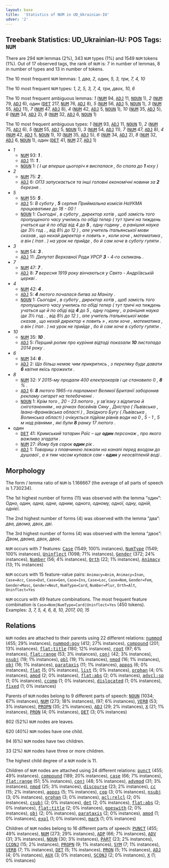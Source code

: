 ```yaml
---
layout: base
title:  'Statistics of NUM in UD_Ukrainian-IU'
udver: '2'
---
```


## Treebank Statistics: UD_Ukrainian-IU: POS Tags: `NUM`

There are 294 `NUM` lemmas (2%), 343 `NUM` types (1%) and 1549 `NUM` tokens (1%).
Out of 17 observed tags, the rank of `NUM` is: 7 in number of lemmas, 8 in number of types and 13 in number of tokens.

The 10 most frequent `NUM` lemmas: <em>1, два, 2, один, 5, 3, три, 7, 4, 10</em>

The 10 most frequent `NUM` types:  <em>1, 2, 5, 3, 7, 4, три, двох, 10, 6</em>

The 10 most frequent ambiguous lemmas: <em>1</em> (<tt><a href="uk_iu-pos-NUM.html">NUM</a></tt> 94, <tt><a href="uk_iu-pos-ADJ.html">ADJ</a></tt> 11, <tt><a href="uk_iu-pos-NOUN.html">NOUN</a></tt> 1), <em>2</em> (<tt><a href="uk_iu-pos-NUM.html">NUM</a></tt> 79, <tt><a href="uk_iu-pos-ADJ.html">ADJ</a></tt> 6), <em>один</em> (<tt><a href="uk_iu-pos-DET.html">DET</a></tt> 217, <tt><a href="uk_iu-pos-NUM.html">NUM</a></tt> 76, <tt><a href="uk_iu-pos-ADJ.html">ADJ</a></tt> 8), <em>5</em> (<tt><a href="uk_iu-pos-NUM.html">NUM</a></tt> 56, <tt><a href="uk_iu-pos-ADJ.html">ADJ</a></tt> 5, <tt><a href="uk_iu-pos-NOUN.html">NOUN</a></tt> 1), <em>3</em> (<tt><a href="uk_iu-pos-NUM.html">NUM</a></tt> 55, <tt><a href="uk_iu-pos-ADJ.html">ADJ</a></tt> 11), <em>7</em> (<tt><a href="uk_iu-pos-NUM.html">NUM</a></tt> 47, <tt><a href="uk_iu-pos-ADJ.html">ADJ</a></tt> 8), <em>4</em> (<tt><a href="uk_iu-pos-NUM.html">NUM</a></tt> 42, <tt><a href="uk_iu-pos-ADJ.html">ADJ</a></tt> 5, <tt><a href="uk_iu-pos-NOUN.html">NOUN</a></tt> 1), <em>10</em> (<tt><a href="uk_iu-pos-NUM.html">NUM</a></tt> 35, <tt><a href="uk_iu-pos-ADJ.html">ADJ</a></tt> 5), <em>6</em> (<tt><a href="uk_iu-pos-NUM.html">NUM</a></tt> 34, <tt><a href="uk_iu-pos-ADJ.html">ADJ</a></tt> 2), <em>8</em> (<tt><a href="uk_iu-pos-NUM.html">NUM</a></tt> 32, <tt><a href="uk_iu-pos-ADJ.html">ADJ</a></tt> 6, <tt><a href="uk_iu-pos-NOUN.html">NOUN</a></tt> 1)

The 10 most frequent ambiguous types:  <em>1</em> (<tt><a href="uk_iu-pos-NUM.html">NUM</a></tt> 93, <tt><a href="uk_iu-pos-ADJ.html">ADJ</a></tt> 11, <tt><a href="uk_iu-pos-NOUN.html">NOUN</a></tt> 1), <em>2</em> (<tt><a href="uk_iu-pos-NUM.html">NUM</a></tt> 75, <tt><a href="uk_iu-pos-ADJ.html">ADJ</a></tt> 6), <em>5</em> (<tt><a href="uk_iu-pos-NUM.html">NUM</a></tt> 55, <tt><a href="uk_iu-pos-ADJ.html">ADJ</a></tt> 5, <tt><a href="uk_iu-pos-NOUN.html">NOUN</a></tt> 1), <em>3</em> (<tt><a href="uk_iu-pos-NUM.html">NUM</a></tt> 54, <tt><a href="uk_iu-pos-ADJ.html">ADJ</a></tt> 11), <em>7</em> (<tt><a href="uk_iu-pos-NUM.html">NUM</a></tt> 47, <tt><a href="uk_iu-pos-ADJ.html">ADJ</a></tt> 8), <em>4</em> (<tt><a href="uk_iu-pos-NUM.html">NUM</a></tt> 42, <tt><a href="uk_iu-pos-ADJ.html">ADJ</a></tt> 5, <tt><a href="uk_iu-pos-NOUN.html">NOUN</a></tt> 1), <em>10</em> (<tt><a href="uk_iu-pos-NUM.html">NUM</a></tt> 35, <tt><a href="uk_iu-pos-ADJ.html">ADJ</a></tt> 5), <em>6</em> (<tt><a href="uk_iu-pos-NUM.html">NUM</a></tt> 34, <tt><a href="uk_iu-pos-ADJ.html">ADJ</a></tt> 2), <em>8</em> (<tt><a href="uk_iu-pos-NUM.html">NUM</a></tt> 32, <tt><a href="uk_iu-pos-ADJ.html">ADJ</a></tt> 6, <tt><a href="uk_iu-pos-NOUN.html">NOUN</a></tt> 1), <em>один</em> (<tt><a href="uk_iu-pos-DET.html">DET</a></tt> 41, <tt><a href="uk_iu-pos-NUM.html">NUM</a></tt> 27, <tt><a href="uk_iu-pos-ADJ.html">ADJ</a></tt> 1)


* <em>1</em>
  * <tt><a href="uk_iu-pos-NUM.html">NUM</a></tt> 93: <em><b>1</b> .</em>
  * <tt><a href="uk_iu-pos-ADJ.html">ADJ</a></tt> 11: <em><b>1</b> .</em>
  * <tt><a href="uk_iu-pos-NOUN.html">NOUN</a></tt> 1: <em>( І це вперше цьогоріч я виспалася , бо спала до <b>1</b> юху )</em>
* <em>2</em>
  * <tt><a href="uk_iu-pos-NUM.html">NUM</a></tt> 75: <em><b>2</b> .</em>
  * <tt><a href="uk_iu-pos-ADJ.html">ADJ</a></tt> 6: <em>ОПЗ запускається та інші головні економічні новини за <b>2</b> березня .</em>
* <em>5</em>
  * <tt><a href="uk_iu-pos-NUM.html">NUM</a></tt> 55: <em><b>5</b> .</em>
  * <tt><a href="uk_iu-pos-ADJ.html">ADJ</a></tt> 5: <em>В суботу , <b>5</b> серпня Приймальна комісія НаУКМА працюватиме до 18 - 00 !</em>
  * <tt><a href="uk_iu-pos-NOUN.html">NOUN</a></tt> 1: <em>Сьогодні , в суботу , директор хотів , щоб замість того пропущеного часу учились по обіді тепер ( тут тричі на тиждень учаться ще й по обіді від 4 до <b>5</b> , одну годину , а ранішня наука іде 3½ год . , від 8½ до 12 ) , але учитель італьянської мови сказав , що нехай директор « ловить » , коли хоче , математика , а він ( італ . ) на урок не прийде , бо й сам хоче в суботу гуляти .</em>
* <em>3</em>
  * <tt><a href="uk_iu-pos-NUM.html">NUM</a></tt> 54: <em><b>3</b> .</em>
  * <tt><a href="uk_iu-pos-ADJ.html">ADJ</a></tt> 11: <em>Депутат Верховної Ради УРСР <b>3</b> - 4-го скликань .</em>
* <em>7</em>
  * <tt><a href="uk_iu-pos-NUM.html">NUM</a></tt> 47: <em><b>7</b> .</em>
  * <tt><a href="uk_iu-pos-ADJ.html">ADJ</a></tt> 8: <em><b>7</b> вересня 1919 року вінчаються у Свято - Андріївській церкві .</em>
* <em>4</em>
  * <tt><a href="uk_iu-pos-NUM.html">NUM</a></tt> 42: <em><b>4</b> .</em>
  * <tt><a href="uk_iu-pos-ADJ.html">ADJ</a></tt> 5: <em><b>4</b> лютого почалася битва за Манілу .</em>
  * <tt><a href="uk_iu-pos-NOUN.html">NOUN</a></tt> 1: <em>Сьогодні , в суботу , директор хотів , щоб замість того пропущеного часу учились по обіді тепер ( тут тричі на тиждень учаться ще й по обіді від <b>4</b> до 5 , одну годину , а ранішня наука іде 3½ год . , від 8½ до 12 ) , але учитель італьянської мови сказав , що нехай директор « ловить » , коли хоче , математика , а він ( італ . ) на урок не прийде , бо й сам хоче в суботу гуляти .</em>
* <em>10</em>
  * <tt><a href="uk_iu-pos-NUM.html">NUM</a></tt> 35: <em><b>10</b> .</em>
  * <tt><a href="uk_iu-pos-ADJ.html">ADJ</a></tt> 5: <em>Перший ролик про куріння відтоді показали <b>10</b> листопада 2014 року .</em>
* <em>6</em>
  * <tt><a href="uk_iu-pos-NUM.html">NUM</a></tt> 34: <em><b>6</b> .</em>
  * <tt><a href="uk_iu-pos-ADJ.html">ADJ</a></tt> 2: <em>Що більш немає чим прикритись , з переляку буде давати <b>6</b> квітня якісь прожекти .</em>
* <em>8</em>
  * <tt><a href="uk_iu-pos-NUM.html">NUM</a></tt> 32: <em>У 2015-му продали 400 електрокарів і це становило 0 , <b>8</b> % .</em>
  * <tt><a href="uk_iu-pos-ADJ.html">ADJ</a></tt> 6: <em><b>8</b> лютого 1965-го парламент Великої Британії заборонив рекламу сигарет на телебаченні .</em>
  * <tt><a href="uk_iu-pos-NOUN.html">NOUN</a></tt> 1: <em>Крім того , 20 - 23 лютого , у зв'язку з відлигою й сніготаненням , на річках басейнів Сяну , Дністра ( Львівська , Івано-Франківська області ) , Західного Бугу ( Львівська , Волинська області ) очікується підйом рівнів води на 0 , 5 - 1 , 5 м над рівнями , які були <b>8</b> ранку 17 лютого .</em>
* <em>один</em>
  * <tt><a href="uk_iu-pos-DET.html">DET</a></tt> 41: <em>Кримський татарин Раїс – ще <b>один</b> персонаж , про якого важливо згадати .</em>
  * <tt><a href="uk_iu-pos-NUM.html">NUM</a></tt> 27: <em>Йому був сорок <b>один</b> рік .</em>
  * <tt><a href="uk_iu-pos-ADJ.html">ADJ</a></tt> 1: <em>Товариш з плавчинею лежали на канапі перед входом до душової , а я тим часом купався сам - <b>один</b> у неосвітленій воді .</em>

## Morphology

The form / lemma ratio of `NUM` is 1.166667 (the average of all parts of speech is 1.730234).

The 1st highest number of forms (11) was observed with the lemma “один”: <em>Одно, один, одна, одне, одним, одного, одному, одної, одну, одній, однієї</em>.

The 2nd highest number of forms (4) was observed with the lemma “два”: <em>два, двома, двох, дві</em>.

The 3rd highest number of forms (4) was observed with the lemma “двоє”: <em>Двом, двома, двох, двоє</em>.

`NUM` occurs with 7 features: <tt><a href="uk_iu-feat-Case.html">Case</a></tt> (1549; 100% instances), <tt><a href="uk_iu-feat-NumType.html">NumType</a></tt> (1549; 100% instances), <tt><a href="uk_iu-feat-Uninflect.html">Uninflect</a></tt> (1098; 71% instances), <tt><a href="uk_iu-feat-Gender.html">Gender</a></tt> (372; 24% instances), <tt><a href="uk_iu-feat-Number.html">Number</a></tt> (56; 4% instances), <tt><a href="uk_iu-feat-Orth.html">Orth</a></tt> (22; 1% instances), <tt><a href="uk_iu-feat-Animacy.html">Animacy</a></tt> (13; 1% instances)

`NUM` occurs with 15 feature-value pairs: `Animacy=Anim`, `Animacy=Inan`, `Case=Acc`, `Case=Dat`, `Case=Gen`, `Case=Ins`, `Case=Loc`, `Case=Nom`, `Gender=Fem`, `Gender=Masc`, `Gender=Neut`, `NumType=Card`, `Number=Plur`, `Orth=Alt`, `Uninflect=Yes`

`NUM` occurs with 49 feature combinations.
The most frequent feature combination is `Case=Nom|NumType=Card|Uninflect=Yes` (450 tokens).
Examples: <em>3, 7, 5, 4, 6, 8, 10, 2017, 00, 15</em>


## Relations

`NUM` nodes are attached to their parents using 22 different relations: <tt><a href="uk_iu-dep-nummod.html">nummod</a></tt> (455; 29% instances), <tt><a href="uk_iu-dep-nummod-gov.html">nummod:gov</a></tt> (412; 27% instances), <tt><a href="uk_iu-dep-compound.html">compound</a></tt> (201; 13% instances), <tt><a href="uk_iu-dep-flat-title.html">flat:title</a></tt> (180; 12% instances), <tt><a href="uk_iu-dep-root.html">root</a></tt> (97; 6% instances), <tt><a href="uk_iu-dep-flat-range.html">flat:range</a></tt> (53; 3% instances), <tt><a href="uk_iu-dep-conj.html">conj</a></tt> (42; 3% instances), <tt><a href="uk_iu-dep-nsubj.html">nsubj</a></tt> (19; 1% instances), <tt><a href="uk_iu-dep-obl.html">obl</a></tt> (19; 1% instances), <tt><a href="uk_iu-dep-nmod.html">nmod</a></tt> (16; 1% instances), <tt><a href="uk_iu-dep-obj.html">obj</a></tt> (16; 1% instances), <tt><a href="uk_iu-dep-parataxis.html">parataxis</a></tt> (11; 1% instances), <tt><a href="uk_iu-dep-appos.html">appos</a></tt> (6; 0% instances), <tt><a href="uk_iu-dep-flat.html">flat</a></tt> (5; 0% instances), <tt><a href="uk_iu-dep-list.html">list</a></tt> (5; 0% instances), <tt><a href="uk_iu-dep-orphan.html">orphan</a></tt> (4; 0% instances), <tt><a href="uk_iu-dep-amod.html">amod</a></tt> (2; 0% instances), <tt><a href="uk_iu-dep-flat-abs.html">flat:abs</a></tt> (2; 0% instances), <tt><a href="uk_iu-dep-advcl-sp.html">advcl:sp</a></tt> (1; 0% instances), <tt><a href="uk_iu-dep-ccomp.html">ccomp</a></tt> (1; 0% instances), <tt><a href="uk_iu-dep-dislocated.html">dislocated</a></tt> (1; 0% instances), <tt><a href="uk_iu-dep-fixed.html">fixed</a></tt> (1; 0% instances)

Parents of `NUM` nodes belong to 9 different parts of speech: <tt><a href="uk_iu-pos-NOUN.html">NOUN</a></tt> (1034; 67% instances), <tt><a href="uk_iu-pos-NUM.html">NUM</a></tt> (273; 18% instances),  (97; 6% instances), <tt><a href="uk_iu-pos-VERB.html">VERB</a></tt> (53; 3% instances), <tt><a href="uk_iu-pos-PROPN.html">PROPN</a></tt> (35; 2% instances), <tt><a href="uk_iu-pos-ADJ.html">ADJ</a></tt> (29; 2% instances), <tt><a href="uk_iu-pos-X.html">X</a></tt> (21; 1% instances), <tt><a href="uk_iu-pos-PRON.html">PRON</a></tt> (4; 0% instances), <tt><a href="uk_iu-pos-DET.html">DET</a></tt> (3; 0% instances)

802 (52%) `NUM` nodes are leaves.

620 (40%) `NUM` nodes have one child.

94 (6%) `NUM` nodes have two children.

33 (2%) `NUM` nodes have three or more children.

The highest child degree of a `NUM` node is 11.

Children of `NUM` nodes are attached using 24 different relations: <tt><a href="uk_iu-dep-punct.html">punct</a></tt> (455; 49% instances), <tt><a href="uk_iu-dep-compound.html">compound</a></tt> (189; 20% instances), <tt><a href="uk_iu-dep-case.html">case</a></tt> (66; 7% instances), <tt><a href="uk_iu-dep-flat-range.html">flat:range</a></tt> (51; 5% instances), <tt><a href="uk_iu-dep-conj.html">conj</a></tt> (48; 5% instances), <tt><a href="uk_iu-dep-advmod.html">advmod</a></tt> (31; 3% instances), <tt><a href="uk_iu-dep-nmod.html">nmod</a></tt> (25; 3% instances), <tt><a href="uk_iu-dep-discourse.html">discourse</a></tt> (23; 2% instances), <tt><a href="uk_iu-dep-cc.html">cc</a></tt> (15; 2% instances), <tt><a href="uk_iu-dep-appos.html">appos</a></tt> (5; 1% instances), <tt><a href="uk_iu-dep-cop.html">cop</a></tt> (3; 0% instances), <tt><a href="uk_iu-dep-nsubj.html">nsubj</a></tt> (3; 0% instances), <tt><a href="uk_iu-dep-orphan.html">orphan</a></tt> (3; 0% instances), <tt><a href="uk_iu-dep-acl-relcl.html">acl:relcl</a></tt> (2; 0% instances), <tt><a href="uk_iu-dep-csubj.html">csubj</a></tt> (2; 0% instances), <tt><a href="uk_iu-dep-det.html">det</a></tt> (2; 0% instances), <tt><a href="uk_iu-dep-flat-abs.html">flat:abs</a></tt> (2; 0% instances), <tt><a href="uk_iu-dep-flat-title.html">flat:title</a></tt> (2; 0% instances), <tt><a href="uk_iu-dep-goeswith.html">goeswith</a></tt> (2; 0% instances), <tt><a href="uk_iu-dep-obj.html">obj</a></tt> (2; 0% instances), <tt><a href="uk_iu-dep-parataxis.html">parataxis</a></tt> (2; 0% instances), <tt><a href="uk_iu-dep-amod.html">amod</a></tt> (1; 0% instances), <tt><a href="uk_iu-dep-expl.html">expl</a></tt> (1; 0% instances), <tt><a href="uk_iu-dep-mark.html">mark</a></tt> (1; 0% instances)

Children of `NUM` nodes belong to 16 different parts of speech: <tt><a href="uk_iu-pos-PUNCT.html">PUNCT</a></tt> (455; 49% instances), <tt><a href="uk_iu-pos-NUM.html">NUM</a></tt> (273; 29% instances), <tt><a href="uk_iu-pos-ADP.html">ADP</a></tt> (66; 7% instances), <tt><a href="uk_iu-pos-ADV.html">ADV</a></tt> (31; 3% instances), <tt><a href="uk_iu-pos-NOUN.html">NOUN</a></tt> (30; 3% instances), <tt><a href="uk_iu-pos-PART.html">PART</a></tt> (23; 2% instances), <tt><a href="uk_iu-pos-CCONJ.html">CCONJ</a></tt> (15; 2% instances), <tt><a href="uk_iu-pos-PROPN.html">PROPN</a></tt> (9; 1% instances), <tt><a href="uk_iu-pos-SYM.html">SYM</a></tt> (7; 1% instances), <tt><a href="uk_iu-pos-VERB.html">VERB</a></tt> (7; 1% instances), <tt><a href="uk_iu-pos-DET.html">DET</a></tt> (5; 1% instances), <tt><a href="uk_iu-pos-PRON.html">PRON</a></tt> (5; 1% instances), <tt><a href="uk_iu-pos-ADJ.html">ADJ</a></tt> (4; 0% instances), <tt><a href="uk_iu-pos-AUX.html">AUX</a></tt> (3; 0% instances), <tt><a href="uk_iu-pos-SCONJ.html">SCONJ</a></tt> (2; 0% instances), <tt><a href="uk_iu-pos-X.html">X</a></tt> (1; 0% instances)


